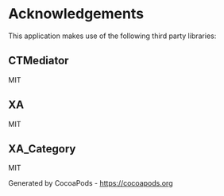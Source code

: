 # Acknowledgements
This application makes use of the following third party libraries:

## CTMediator

MIT


## XA

MIT


## XA_Category

MIT

Generated by CocoaPods - https://cocoapods.org
